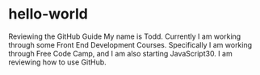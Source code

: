 # hello-world
Reviewing the GitHub Guide
My name is Todd.
Currently I am working through some Front End Development Courses.
Specifically I am working through Free Code Camp, and I am also starting JavaScript30.
I am reviewing how to use GitHub.

